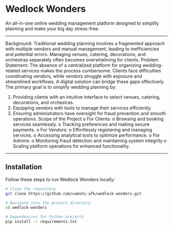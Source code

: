 # Wedlock Wonders

An all-in-one online wedding management platform designed to simplify planning and make your big day stress-free.

---

Background: Traditional wedding planning involves a fragmented approach with multiple 
vendors and manual management, leading to inefficiencies and potential errors. Managing 
venues, catering, decorations, and orchestras separately often becomes overwhelming for 
clients. 
Problem Statement: The absence of a centralized platform for organizing wedding-related 
services makes the process cumbersome. Clients face difficulties coordinating vendors, while 
vendors struggle with exposure and streamlined workflows. A digital solution can bridge these 
gaps effectively. 
The primary goal is to simplify wedding planning by: 
1. Providing clients with an intuitive interface to select venues, catering, decorations, 
and orchestras. 
2. Equipping vendors with tools to manage their services efficiently. 
3. Ensuring administrators have oversight for fraud prevention and smooth operations. 
Scope of the Project 
o For Clients: 
o Browsing and booking services seamlessly. 
o Tracking preferences and making secure payments. 
o For Vendors: 
o Effortlessly registering and managing services. 
o Accessing analytical tools to optimize performance. 
o For Admins: 
o Monitoring fraud detection and maintaining system integrity 
o Scaling platform operations for enhanced functionality. 

---

## Installation

Follow these steps to run Wedlock Wonders locally:

```bash
# Clone the repository
git clone https://github.com/vamshi-afk/wedlock-wonders.git

# Navigate into the project directory
cd wedlock-wonders

# Dependencies for Python projects
pip install -r requirements.txt
